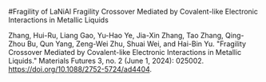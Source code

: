 #Fragility of LaNiAl
Fragility Crossover Mediated by Covalent-like Electronic Interactions in Metallic Liquids

Zhang, Hui-Ru, Liang Gao, Yu-Hao Ye, Jia-Xin Zhang, Tao Zhang, Qing-Zhou Bu, Qun Yang, Zeng-Wei Zhu, Shuai Wei, and Hai-Bin Yu. "Fragility Crossover Mediated by Covalent-like Electronic Interactions in Metallic Liquids." Materials Futures 3, no. 2 (June 1, 2024): 025002. https://doi.org/10.1088/2752-5724/ad4404.
